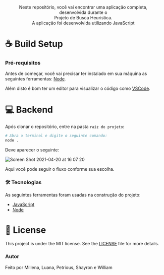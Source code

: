 <p align="center">Neste repositório, você vai encontrar uma aplicação completa, desenvolvida durante o<br/> Projeto de Busca Heuristica. <br/> A aplicação foi desenvolvida utilizando JavaScript</p>

# :coffee: Build Setup

### Pré-requisitos

Antes de começar, você vai precisar ter instalado em sua máquina as seguintes ferramentas:
[Node](https://nodejs.org/en/).

Além disto é bom ter um editor para visualizar o código como [VSCode](https://code.visualstudio.com/).

# :computer: Backend

Após clonar o repositório, entre na pasta `raiz do projeto`:

```bash
# Abra o terminal e digite o seguinte comando:
node .
```

Deve aparecer o seguinte:

![Screen Shot 2021-04-20 at 16 07 20](https://user-images.githubusercontent.com/26010476/115450614-84f8fd80-a1f2-11eb-82f9-a27cafda5885.png)

Aqui você pode seguir o fluxo conforme sua escolha.
<br>

### 🛠 Tecnologias

As seguintes ferramentas foram usadas na construção do projeto:

- [JavaScript](https://developer.mozilla.org/pt-BR/docs/Web/JavaScript)
- [Node](https://nodejs.org/en/)

# :memo: License

This project is under the MIT license. See the [LICENSE](LICENSE.md) file for more details.

### Autor


Feito por Millena, Luana, Petrious, Shayron e William

</div>

